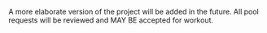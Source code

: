 A more elaborate version of the project will be added in the future.
All pool requests will be reviewed and MAY BE accepted for workout.
